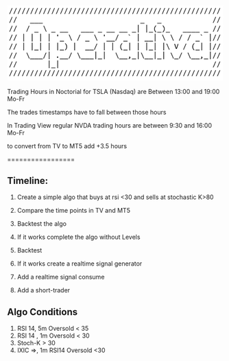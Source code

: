 ![alt text](./img/image.png)

Trading Hours in Noctorial for TSLA (Nasdaq) are
Between 
13:00 and 19:00 Mo-Fr

The trades timestamps have to fall between those hours

In Trading View regular NVDA trading hours are between
9:30 and 16:00 Mo-Fr


to convert from TV to MT5 add +3.5 hours


=================

## Timeline:

1) Create a simple algo that buys at rsi <30 and sells at stochastic K>80
2) Compare the time points in TV and MT5

3) Backtest the algo
4) If it works complete the algo without Levels

5) Backtest
6) If it works create a realtime signal generator
7) Add a realtime signal consume

8) Add a short-trader

## Algo Conditions

1) RSI 14, 5m Oversold < 35
2) RSI 14 , 1m Oversold < 30
3) Stoch-K > 30
4) IXIC =>, 1m RSI14 Oversold <30